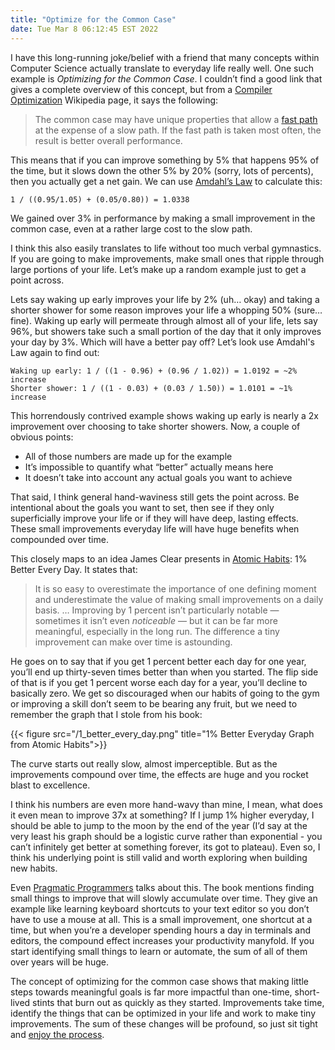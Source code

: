 ```yaml
---
title: "Optimize for the Common Case"
date: Tue Mar 8 06:12:45 EST 2022
---
```


I have this long-running joke/belief with a friend that many concepts within Computer Science actually translate to everyday life really well. One such example is *Optimizing for the Common Case*. I couldn’t find a good link that gives a complete overview of this concept, but from a [Compiler Optimization](https://en.wikipedia.org/wiki/Optimizing_compiler) Wikipedia page, it says the following:

> The common case may have unique properties that allow a [fast path](https://en.wikipedia.org/wiki/Fast_path) at the expense of a slow path. If the fast path is taken most often, the result is better overall performance.

This means that if you can improve something by 5% that happens 95% of the time, but it slows down the other 5% by 20% (sorry, lots of percents), then you actually get a net gain. We can use [Amdahl’s Law](https://en.wikipedia.org/wiki/Amdahl%27s_law) to calculate this:

```
1 / ((0.95/1.05) + (0.05/0.80)) = 1.0338
```

We gained over 3% in performance by making a small improvement in the common case, even at a rather large cost to the slow path.

I think this also easily translates to life without too much verbal gymnastics. If you are going to make improvements, make small ones that ripple through large portions of your life. Let’s make up a random example just to get a point across.

Lets say waking up early improves your life by 2% (uh… okay) and taking a shorter shower for some reason improves your life a whopping 50% (sure… fine). Waking up early will permeate through almost all of your life, lets say 96%, but showers take such a small portion of the day that it only improves your day by 3%. Which will have a better pay off? Let’s look use Amdahl's Law again to find out:

```
Waking up early: 1 / ((1 - 0.96) + (0.96 / 1.02)) = 1.0192 = ~2% increase
Shorter shower: 1 / ((1 - 0.03) + (0.03 / 1.50)) = 1.0101 = ~1% increase
```

This horrendously contrived example shows waking up early is nearly a 2x improvement over choosing to take shorter showers. Now, a couple of obvious points:
- All of those numbers are made up for the example
- It’s impossible to quantify what “better” actually means here
- It doesn’t take into account any actual goals you want to achieve

That said, I think general hand-waviness still gets the point across. Be intentional about the goals you want to set, then see if they only superficially improve your life or if they will have deep, lasting effects. These small improvements everyday life will have huge benefits when compounded over time.

This closely maps to an idea James Clear presents in [Atomic Habits](https://jamesclear.com/atomic-habits): 1% Better Every Day. It states that:

> It is so easy to overestimate the importance of one defining moment and underestimate the value of making small improvements on a daily basis. … Improving by 1 percent isn’t particularly notable — sometimes it isn’t even *noticeable* — but it can be far more meaningful, especially in the long run. The difference a tiny improvement can make over time is astounding.

He goes on to say that if you get 1 percent better each day for one year, you’ll end up thirty-seven times better than when you started. The flip side of that is if you get 1 percent worse each day for a year, you’ll decline to basically zero. We get so discouraged when our habits of going to the gym or improving a skill don’t seem to be bearing any fruit, but we need to remember the graph that I stole from his book:

{{< figure src="/1_better_every_day.png" title="1% Better Everyday Graph from Atomic Habits">}}

The curve starts out really slow, almost imperceptible. But as the improvements compound over time, the effects are huge and you rocket blast to excellence.

I think his numbers are even more hand-wavy than mine, I mean, what does it even mean to improve 37x at something? If I jump 1% higher everyday, I should be able to jump to the moon by the end of the year (I’d say at the very least his graph should be a logistic curve rather than exponential - you can’t infinitely get better at something forever, its got to plateau). Even so, I think his underlying point is still valid and worth exploring when building new habits.

Even [Pragmatic Programmers](https://pragprog.com/titles/tpp20/the-pragmatic-programmer-20th-anniversary-edition/) talks about this. The book mentions finding small things to improve that will slowly accumulate over time. They give an example like learning keyboard shortcuts to your text editor so you don’t have to use a mouse at all. This is a small improvement, one shortcut at a time, but when you’re a developer spending hours a day in terminals and editors, the compound effect increases your productivity manyfold. If you start identifying small things to learn or automate, the sum of all of them over years will be huge.

The concept of optimizing for the common case shows that making little steps towards meaningful goals is far more impactful than one-time, short-lived stints that burn out as quickly as they started. Improvements take time, identify the things that can be optimized in your life and work to make tiny improvements. The sum of these changes will be profound, so just sit tight and [enjoy the process](/blog/enjoy-the-process/).
